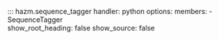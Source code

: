 ::: hazm.sequence_tagger
    handler: python
    options:
        members:
            - SequenceTagger        
        show_root_heading: false
        show_source: false
